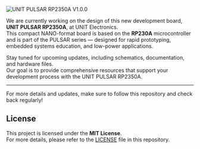 ![UNIT PULSAR RP2350A V1.0.0](resources/TOP_1v0.png)

We are currently working on the design of this new development board, **UNIT PULSAR RP2350A**, at UNIT Electronics.  
This compact NANO-format board is based on the **RP230A** microcontroller and is part of the PULSAR series — designed for rapid prototyping, embedded systems education, and low-power applications.

Stay tuned for upcoming updates, including schematics, documentation, and hardware files.  
Our goal is to provide comprehensive resources that support your development process with the UNIT PULSAR RP2350A.

---

For more details and updates, make sure to follow this repository and check back regularly!

## License

This project is licensed under the **MIT License**.  
For more details, please refer to the [LICENSE](./LICENSE) file in this repository.

